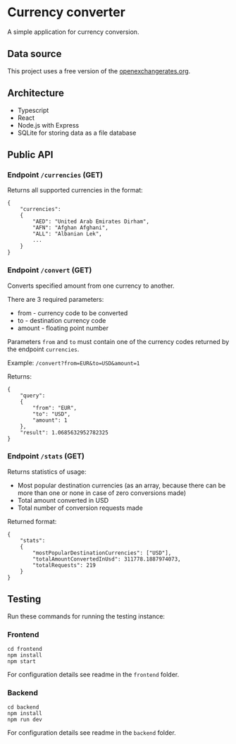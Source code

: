 # Currency converter

A simple application for currency conversion.

## Data source

This project uses a free version of the [openexchangerates.org](https://openexchangerates.org/).

## Architecture

- Typescript
- React
- Node.js with Express
- SQLite for storing data as a file database

## Public API

### Endpoint `/currencies` (GET)

Returns all supported currencies in the format:

```
{
    "currencies":
    {
        "AED": "United Arab Emirates Dirham",
        "AFN": "Afghan Afghani",
        "ALL": "Albanian Lek",
        ...
    }
}
```

### Endpoint `/convert` (GET)

Converts specified amount from one currency to another.

There are 3 required parameters:

- from - currency code to be converted
- to - destination currency code
- amount - floating point number

Parameters `from` and `to` must contain one of the currency codes returned by the endpoint `currencies`.

Example: `/convert?from=EUR&to=USD&amount=1`

Returns:

```
{
    "query":
    {
        "from": "EUR",
        "to": "USD",
        "amount": 1
    },
    "result": 1.0685632952782325
}
```

### Endpoint `/stats` (GET)

Returns statistics of usage:

- Most popular destination currencies (as an array, because there can be more than one or none in case of zero conversions made)
- Total amount converted in USD
- Total number of conversion requests made

Returned format:

```
{
    "stats":
    {
        "mostPopularDestinationCurrencies": ["USD"],
        "totalAmountConvertedInUsd": 311778.1887974073,
        "totalRequests": 219
    }
}
```

## Testing

Run these commands for running the testing instance:

### Frontend

```
cd frontend
npm install
npm start
```

For configuration details see readme in the `frontend` folder.

### Backend

```
cd backend
npm install
npm run dev
```

For configuration details see readme in the `backend` folder.
